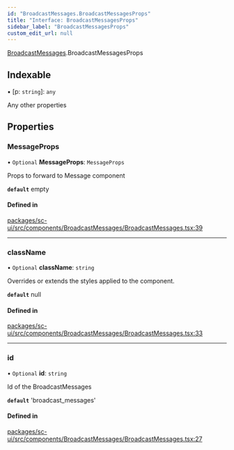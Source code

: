 ```yaml
---
id: "BroadcastMessages.BroadcastMessagesProps"
title: "Interface: BroadcastMessagesProps"
sidebar_label: "BroadcastMessagesProps"
custom_edit_url: null
---
```


[BroadcastMessages](../modules/BroadcastMessages.md).BroadcastMessagesProps

## Indexable

▪ [p: `string`]: `any`

Any other properties

## Properties

### MessageProps

• `Optional` **MessageProps**: `MessageProps`

Props to forward to Message component

**`default`** empty

#### Defined in

[packages/sc-ui/src/components/BroadcastMessages/BroadcastMessages.tsx:39](https://github.com/selfcommunity/community-ui/blob/1eb776a/packages/sc-ui/src/components/BroadcastMessages/BroadcastMessages.tsx#L39)

___

### className

• `Optional` **className**: `string`

Overrides or extends the styles applied to the component.

**`default`** null

#### Defined in

[packages/sc-ui/src/components/BroadcastMessages/BroadcastMessages.tsx:33](https://github.com/selfcommunity/community-ui/blob/1eb776a/packages/sc-ui/src/components/BroadcastMessages/BroadcastMessages.tsx#L33)

___

### id

• `Optional` **id**: `string`

Id of the BroadcastMessages

**`default`** 'broadcast_messages'

#### Defined in

[packages/sc-ui/src/components/BroadcastMessages/BroadcastMessages.tsx:27](https://github.com/selfcommunity/community-ui/blob/1eb776a/packages/sc-ui/src/components/BroadcastMessages/BroadcastMessages.tsx#L27)
